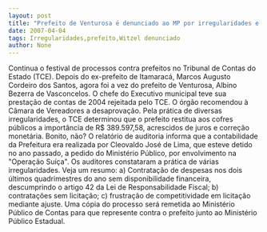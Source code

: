 ```yaml
---
layout: post
title: "Prefeito de Venturosa é denunciado ao MP por irregularidades e devolverá R$ 400 mil aos cofres públicos"
date: 2007-04-04
tags: Irregularidades,prefeito,Witzel denunciado
author: None
---
```

Continua o festival de processos contra prefeitos no Tribunal de Contas do Estado (TCE).
Depois do&nbsp;ex-prefeito de Itamaracá, Marcos Augusto Cordeiro dos Santos, agora foi a vez do prefeito de Venturosa, Albino Bezerra de Vasconcelos.
O chefe do Executivo municipal teve sua prestação de contas de 2004 rejeitada pelo TCE. O órgão recomendou à Câmara de Vereadores a desaprovação. 
Pela prática de diversas irregularidades, o TCE determinou que o prefeito restitua aos cofres públicos a importância de R$ 389.597,58, acrescidos de juros e correção monetária. Bonito, não?
O relatório de auditoria informa que a contabilidade da Prefeitura era realizada por Cleovaldo José de Lima, que esteve detido no ano passado, a pedido do Ministério Público, por envolvimento na \"Operação Suíça\". 
Os auditores constataram a prática de várias irregularidades.
Veja um resumo:
a) Contratação de despesas nos dois últimos quadrimestres do ano sem disponibilidade financeira, descumprindo o artigo 42 da Lei de Responsabilidade Fiscal; 
b) contratações sem licitação; 
c) frustração de competitividade em licitação mediante ajuste.
Uma cópia do processo será remetida ao Ministério Público de Contas para que represente contra o prefeito junto ao Ministério Público Estadual. 